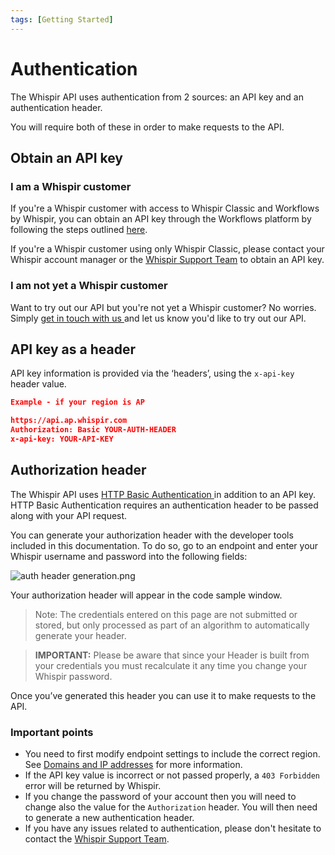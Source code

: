 ```yaml
---
tags: [Getting Started]
---
```


# Authentication

The Whispir API uses authentication from 2 sources: an API key and an authentication header.

You will require both of these in order to make requests to the API.

## Obtain an API key

### I am a Whispir customer

If you're a Whispir customer with access to Whispir Classic and Workflows by Whispir, you can obtain an API key through the Workflows platform by following the steps outlined <!-- markdown-link-check-disable -->[here](https://help.whispir.com/en/articles/4940972-api-keys-portal)<!-- markdown-link-check-enable-->.

If you're a Whispir customer using only Whispir Classic, please contact your Whispir account manager or the [Whispir Support Team](mailto:support@whispir.com) to obtain an API key.

### I am not yet a Whispir customer

Want to try out our API but you're not yet a Whispir customer? No worries. Simply [get in touch with us ](mailto:sales@whispir.com) and let us know you'd like to try out our API.

## API key as a header

API key information is provided via the ‘headers’, using the `x-api-key` header value.

```json
Example - if your region is AP

https://api.ap.whispir.com
Authorization: Basic YOUR-AUTH-HEADER
x-api-key: YOUR-API-KEY
```

## Authorization header

The Whispir API uses [HTTP Basic Authentication ](https://en.wikipedia.org/wiki/Basic_access_authentication) in addition to an API key. HTTP Basic Authentication requires an authentication header to be passed along with your API request.

You can generate your authorization header with the developer tools included in this documentation. To do so, go to an endpoint and enter your Whispir username and password into the following fields:

![auth header generation.png](https://stoplight.io/api/v1/projects/cHJqOjExMTU5Mw/images/VVyfnAMLWGQ)

Your authorization header will appear in the code sample window.

> Note: The credentials entered on this page are not submitted or stored, but only processed as part of an algorithm to automatically generate your header.

> **IMPORTANT:** Please be aware that since your Header is built from your credentials you must recalculate it any time you change your Whispir password.

Once you’ve generated this header you can use it to make requests to the API.

### Important points

- You need to first modify endpoint settings to include the correct region. See [Domains and IP addresses](Domains-and-IP-addresses.md) for more information.
- If the API key value is incorrect or not passed properly, a `403 Forbidden` error will be returned by Whispir.
- If you change the password of your account then you will need to change also the value for the `Authorization` header. You will then need to generate a new authentication header.
- If you have any issues related to authentication, please don't hesitate to contact the [Whispir Support Team](mailto:support@whispir.com).
